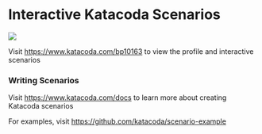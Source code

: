 # Interactive Katacoda Scenarios

[![](http://shields.katacoda.com/katacoda/bp10163/count.svg)](https://www.katacoda.com/bp10163 "Get your profile on Katacoda.com")

Visit https://www.katacoda.com/bp10163 to view the profile and interactive scenarios

### Writing Scenarios
Visit https://www.katacoda.com/docs to learn more about creating Katacoda scenarios

For examples, visit https://github.com/katacoda/scenario-example
